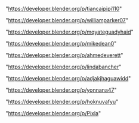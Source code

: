 "https://developer.blender.org/p/tiancaipipi110"

"https://developer.blender.org/p/williamparker07"

"https://developer.blender.org/p/mqyateguadyhaid"

"https://developer.blender.org/p/mikedean0"

"https://developer.blender.org/p/ahmedeverett"

"https://developer.blender.org/p/lindabancher"

"https://developer.blender.org/p/adjakjhaguawidd"

"https://developer.blender.org/p/yonnana47"

"https://developer.blender.org/p/hoknuvafyu"

"https://developer.blender.org/p/Pixla"


